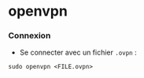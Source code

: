 # openvpn

### Connexion

* Se connecter avec un fichier `.ovpn` :

```
sudo openvpn <FILE.ovpn>
```
